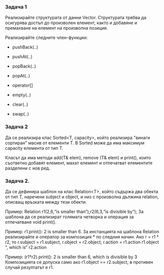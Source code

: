 ### Задача 1
Реализирайте структурата от данни Vector. Структурата трябва да осигурява достъп до произволен елемент, както и добавяне и премахване на елемент на произволна позиция.

Реализирайте следните член-функции:

- pushBack(..)
  
- pushAt(..)
  
- popBack(..)
  
- popAt(..)
  
- operator[]
- empty(..)
- clear(..)
- swap(..)

### Задача 2

Да се реализира клас Sorted<T, capacity>, който реализира "винаги сортиран" масив от елементи T. В Sorted може да има максимум capacity елемента от тип T.

Класът да има методи add(T& elem), remove (T& elem) и print(),
които съответно добавят елемент, махат елемент и отпечатват елементите разделени с нов ред. 

### Задача 2.

Да се дефинира шаблон на клас Relation<Т>, който съдържа два обекта от тип T, 
наречени subject и object, и низ с произволна дължина relation,
описващ връзката между тези обекти. 

Пример: Relation<int> r1(2,6,“is smaller than”),r2(6,3,“is divisible by”); 
За шаблона да се реализират голямата четворка и операция за отпечатване void print().

Пример: r1.print(): 2 is smaller than 6. За инстанцията на шаблона Relation<int> реализирайте и оператор за композиция * по следния начин.
Ако r = r1 * r2, то r.subject = r1.subject, r.object = r2.object,
r.action = r1.action r1.object “, which is“ r2.action

Пример: (r1*r2).print(): 2 is smaller than 6, which is divisible by 3 
Композицията се допуска само ако r1.object == r2.subject, в противен случай резултатът e r1.
